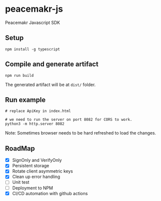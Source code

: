 # peacemakr-js
Peacemakr Javascript SDK


## Setup
```
npm install -g typescript
```
## Compile and generate artifact
```
npm run build
```
The generated artifact will be at `dist/` folder.

## Run example
```
# replace ApiKey in index.html

# we need to run the server on port 8082 for CORS to work.
python3 -m http.server 8082
```

Note: Sometimes browser needs to be hard refreshed to load the changes.

## RoadMap
- [x] SignOnly and VerifyOnly
- [x] Persistent storage
- [x] Rotate client asymmetric keys
- [x] Clean up error handling
- [ ] Unit test
- [ ] Deployment to NPM
- [x] CI/CD automation with github actions